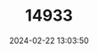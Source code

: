 ---
title: "14933"
category: "Nycteris macrotis"
draft: false
date: 2024-02-22 13:03:50
languages:
  English: ["Large-eared Slit-faced Bat"]
---
